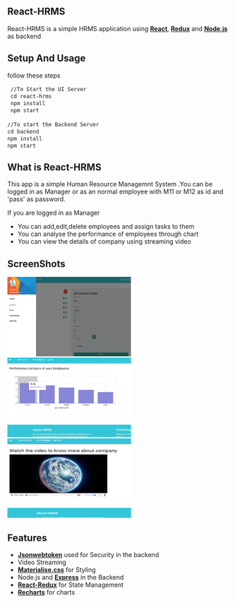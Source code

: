 ## React-HRMS
React-HRMS is a simple HRMS application using __[React](https://reactjs.org/)__, __[Redux](https://redux.js.org/)__ and __[Node.js](https://nodejs.org/en/)__ as backend

## Setup And Usage
follow these steps
    
     //To Start the UI Server
     cd react-hrms
     npm install
     npm start

    //To start the Backend Server
    cd backend
    npm install
    npm start

## What is React-HRMS
This app is a simple Human Resource Managemnt System .You can be logged in as Manager or as an normal employee
with M11 or M12 as id and 'pass' as password.

If you are logged in as Manager 
+ You can add,edit,delete employees and assign tasks to them
+ You can analyse the performance of employees through chart
+ You can view the details of company using streaming video

## ScreenShots
<img src="src/resources/screenshots/1.png" height="180" width="280"/>
<img src="src/resources/screenshots/2.png" height="180" width="280"/>
<img src="src/resources/screenshots/3.png" height="180" width="280"/>


## Features
+ __[Jsonwebtoken](https://jwt.io//)__ used for Security in the backend
+ Video Streaming
+ __[Materialise.css](http://materializecss.com/)__ for Styling
+ Node.js and __[Express](https://expressjs.com/)__ in the Backend
+ __[React-Redux](https://github.com/reactjs/react-redux/)__ for State Management
+ __[Recharts](http://recharts.org/)__ for charts








